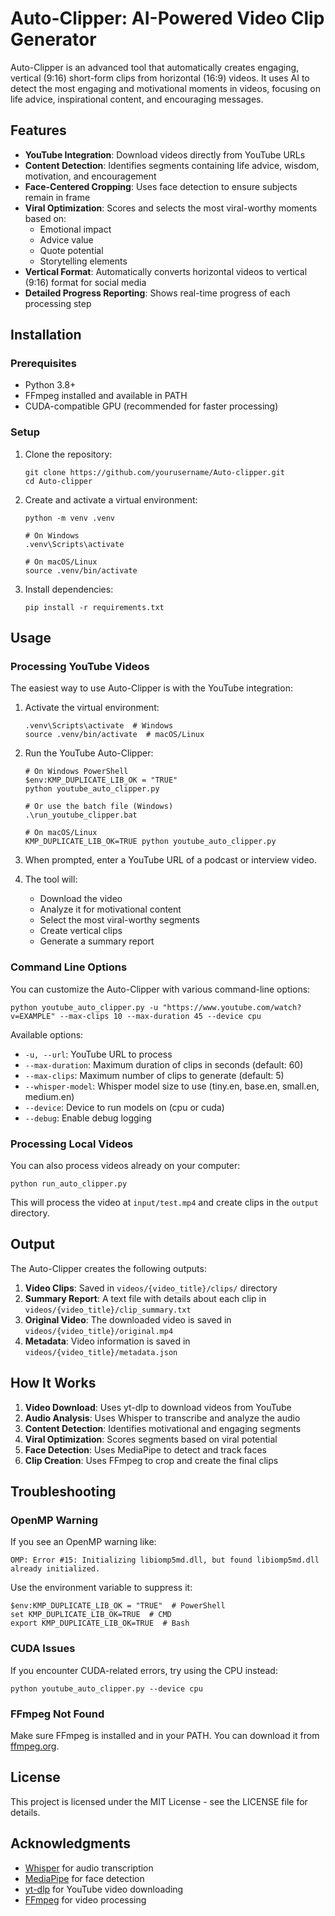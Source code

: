# Auto-Clipper: AI-Powered Video Clip Generator

Auto-Clipper is an advanced tool that automatically creates engaging, vertical (9:16) short-form clips from horizontal (16:9) videos. It uses AI to detect the most engaging and motivational moments in videos, focusing on life advice, inspirational content, and encouraging messages.

## Features

- **YouTube Integration**: Download videos directly from YouTube URLs
- **Content Detection**: Identifies segments containing life advice, wisdom, motivation, and encouragement
- **Face-Centered Cropping**: Uses face detection to ensure subjects remain in frame
- **Viral Optimization**: Scores and selects the most viral-worthy moments based on:
  - Emotional impact
  - Advice value
  - Quote potential
  - Storytelling elements
- **Vertical Format**: Automatically converts horizontal videos to vertical (9:16) format for social media
- **Detailed Progress Reporting**: Shows real-time progress of each processing step

## Installation

### Prerequisites

- Python 3.8+
- FFmpeg installed and available in PATH
- CUDA-compatible GPU (recommended for faster processing)

### Setup

1. Clone the repository:
   ```
   git clone https://github.com/yourusername/Auto-clipper.git
   cd Auto-clipper
   ```

2. Create and activate a virtual environment:
   ```
   python -m venv .venv

   # On Windows
   .venv\Scripts\activate

   # On macOS/Linux
   source .venv/bin/activate
   ```

3. Install dependencies:
   ```
   pip install -r requirements.txt
   ```

## Usage

### Processing YouTube Videos

The easiest way to use Auto-Clipper is with the YouTube integration:

1. Activate the virtual environment:
   ```
   .venv\Scripts\activate  # Windows
   source .venv/bin/activate  # macOS/Linux
   ```

2. Run the YouTube Auto-Clipper:
   ```
   # On Windows PowerShell
   $env:KMP_DUPLICATE_LIB_OK = "TRUE"
   python youtube_auto_clipper.py

   # Or use the batch file (Windows)
   .\run_youtube_clipper.bat

   # On macOS/Linux
   KMP_DUPLICATE_LIB_OK=TRUE python youtube_auto_clipper.py
   ```

3. When prompted, enter a YouTube URL of a podcast or interview video.

4. The tool will:
   - Download the video
   - Analyze it for motivational content
   - Select the most viral-worthy segments
   - Create vertical clips
   - Generate a summary report

### Command Line Options

You can customize the Auto-Clipper with various command-line options:

```
python youtube_auto_clipper.py -u "https://www.youtube.com/watch?v=EXAMPLE" --max-clips 10 --max-duration 45 --device cpu
```

Available options:
- `-u, --url`: YouTube URL to process
- `--max-duration`: Maximum duration of clips in seconds (default: 60)
- `--max-clips`: Maximum number of clips to generate (default: 5)
- `--whisper-model`: Whisper model size to use (tiny.en, base.en, small.en, medium.en)
- `--device`: Device to run models on (cpu or cuda)
- `--debug`: Enable debug logging

### Processing Local Videos

You can also process videos already on your computer:

```
python run_auto_clipper.py
```

This will process the video at `input/test.mp4` and create clips in the `output` directory.

## Output

The Auto-Clipper creates the following outputs:

1. **Video Clips**: Saved in `videos/{video_title}/clips/` directory
2. **Summary Report**: A text file with details about each clip in `videos/{video_title}/clip_summary.txt`
3. **Original Video**: The downloaded video is saved in `videos/{video_title}/original.mp4`
4. **Metadata**: Video information is saved in `videos/{video_title}/metadata.json`

## How It Works

1. **Video Download**: Uses yt-dlp to download videos from YouTube
2. **Audio Analysis**: Uses Whisper to transcribe and analyze the audio
3. **Content Detection**: Identifies motivational and engaging segments
4. **Viral Optimization**: Scores segments based on viral potential
5. **Face Detection**: Uses MediaPipe to detect and track faces
6. **Clip Creation**: Uses FFmpeg to crop and create the final clips

## Troubleshooting

### OpenMP Warning

If you see an OpenMP warning like:
```
OMP: Error #15: Initializing libiomp5md.dll, but found libiomp5md.dll already initialized.
```

Use the environment variable to suppress it:
```
$env:KMP_DUPLICATE_LIB_OK = "TRUE"  # PowerShell
set KMP_DUPLICATE_LIB_OK=TRUE  # CMD
export KMP_DUPLICATE_LIB_OK=TRUE  # Bash
```

### CUDA Issues

If you encounter CUDA-related errors, try using the CPU instead:
```
python youtube_auto_clipper.py --device cpu
```

### FFmpeg Not Found

Make sure FFmpeg is installed and in your PATH. You can download it from [ffmpeg.org](https://ffmpeg.org/download.html).

## License

This project is licensed under the MIT License - see the LICENSE file for details.

## Acknowledgments

- [Whisper](https://github.com/openai/whisper) for audio transcription
- [MediaPipe](https://github.com/google/mediapipe) for face detection
- [yt-dlp](https://github.com/yt-dlp/yt-dlp) for YouTube video downloading
- [FFmpeg](https://ffmpeg.org/) for video processing